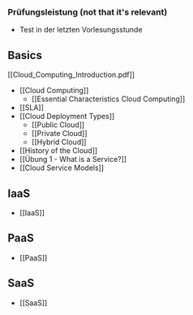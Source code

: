 ### Prüfungsleistung (not that it's relevant)
- Test in der letzten Vorlesungsstunde

## Basics
[[Cloud_Computing_Introduction.pdf]]
- [[Cloud Computing]]
	- [[Essential Characteristics Cloud Computing]]
- [[SLA]]
- [[Cloud Deployment Types]]
	- [[Public Cloud]]
	- [[Private Cloud]]
	- [[Hybrid Cloud]]
- [[History of the Cloud]]
- [[Übung 1 - What is a Service?]]
- [[Cloud Service Models]]

## IaaS
- [[IaaS]]

## PaaS
- [[PaaS]]

## SaaS
- [[SaaS]]